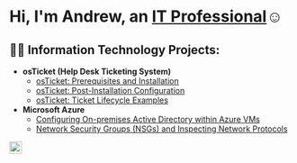 <h1>Hi, I'm Andrew, an <a href="https://www.linkedin.com/in/andrewrcoleman">IT Professional</a>☺</h1>

<h2>👨‍💻 Information Technology Projects:</h2>

- <b>osTicket (Help Desk Ticketing System)</b>
  - [osTicket: Prerequisites and Installation](https://github.com/andrewrcoleman/osticket-prereqs)
  - [osTicket: Post-Installation Configuration](https://github.com/andrewrcoleman/post-install-config)
  - [osTicket: Ticket Lifecycle Examples](https://github.com/andrewrcoleman/ticket-lifecycle)
- <b>Microsoft Azure</b>
  - [Configuring On-premises Active Directory within Azure VMs](https://github.com/andrewrcoleman/configure-ad)
  - [Network Security Groups (NSGs) and Inspecting Network Protocols](https://github.com/andrewrcoleman/azure-network-protocols)




[<img align="left" alt="Andrew| LinkedIn" width="22px" src="https://cdn.jsdelivr.net/npm/simple-icons@v3/icons/linkedin.svg" />][linkedin]



[linkedin]: https://www.linkedin.com/in/andrewrcoleman
